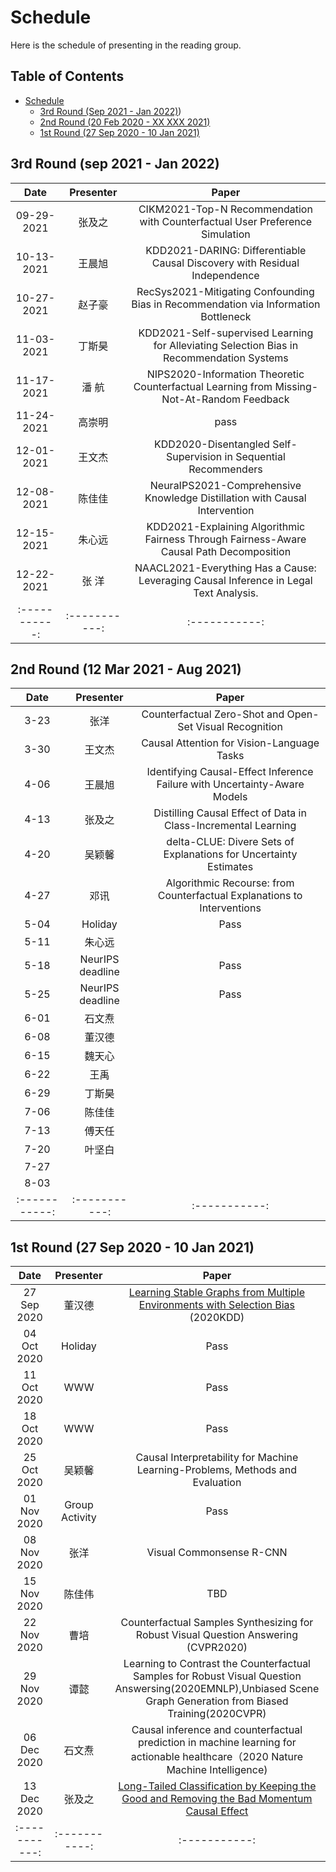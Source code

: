 # Schedule
Here is the schedule of presenting in the reading group.

## Table of Contents
- [Schedule](#schedule)
  - [3rd Round (Sep 2021 - Jan 2022)](#3nd-Round-sep-2021-Jan-2022))
  - [2nd Round (20 Feb 2020 - XX XXX 2021)](#2nd-round-12-Mar-2021---***)
  - [1st Round (27 Sep 2020 - 10 Jan 2021)](#1st-round-27-sep-2020---10-jan-2021)

## 3rd Round (sep 2021 - Jan 2022)
| Date | Presenter | Paper |
| :-----------: | :-----------: | :-----------: |
| 09-29-2021 | 张及之 | CIKM2021-Top-N Recommendation with Counterfactual User Preference Simulation |
| 10-13-2021 | 王晨旭 | KDD2021-DARING: Differentiable Causal Discovery with Residual Independence |
| 10-27-2021 | 赵子豪 | RecSys2021-Mitigating Confounding Bias in Recommendation via Information Bottleneck |
| 11-03-2021 | 丁斯昊 | KDD2021-Self-supervised Learning for Alleviating Selection Bias in Recommendation Systems  |
| 11-17-2021 | 潘  航 | NIPS2020-Information Theoretic Counterfactual Learning from Missing-Not-At-Random Feedback |
| 11-24-2021 | 高崇明 | pass |
| 12-01-2021 | 王文杰 | KDD2020-Disentangled Self-Supervision in Sequential Recommenders|
| 12-08-2021 | 陈佳佳 | NeuraIPS2021-Comprehensive Knowledge Distillation with Causal Intervention|
| 12-15-2021 | 朱心远 | KDD2021-Explaining Algorithmic Fairness Through Fairness-Aware Causal Path Decomposition |
| 12-22-2021 | 张  洋 | NAACL2021-Everything Has a Cause: Leveraging Causal Inference in Legal Text Analysis.|
| :-----------: | :-----------: | :-----------: |

## 2nd Round (12 Mar 2021 - Aug 2021)
| Date | Presenter | Paper |
| :-----------: | :-----------: | :-----------: |
| 3-23 | 张洋 | Counterfactual Zero-Shot and Open-Set Visual Recognition |
| 3-30 | 王文杰 | Causal Attention for Vision-Language Tasks |
| 4-06 | 王晨旭 | Identifying Causal-Effect Inference Failure with Uncertainty-Aware Models |
| 4-13 | 张及之 | Distilling Causal Effect of Data in Class-Incremental Learning  |
| 4-20 | 吴颖馨 | delta-CLUE: Divere Sets of Explanations for Uncertainty Estimates |
| 4-27 | 邓讯 | Algorithmic Recourse: from Counterfactual Explanations to Interventions  |
| 5-04 | Holiday | Pass |
| 5-11 | 朱心远 |  |
| 5-18 | NeurIPS deadline | Pass |
| 5-25 | NeurIPS deadline | Pass |
| 6-01 | 石文焘 |  |
| 6-08 | 董汉德 |  |
| 6-15 | 魏天心 |  |
| 6-22 | 王禹 |  |
| 6-29 | 丁斯昊 |  |
| 7-06 | 陈佳佳 |  |
| 7-13 | 傅天任 |  |
| 7-20 | 叶坚白 |  |
| 7-27 |  |  |
| 8-03 |  |  |
| :-----------: | :-----------: | :-----------: |



## 1st Round (27 Sep 2020 - 10 Jan 2021)
| Date | Presenter | Paper |
| :-----------: | :-----------: | :-----------: |
| 27 Sep 2020 | 董汉德 | [Learning Stable Graphs from Multiple Environments with Selection Bias](https://dl.acm.org/doi/abs/10.1145/3394486.3403270) (2020KDD) |
| 04 Oct 2020 | Holiday | Pass |
| 11 Oct 2020 | WWW | Pass |
| 18 Oct 2020 | WWW | Pass |
| 25 Oct 2020 | 吴颖馨 | Causal Interpretability for Machine Learning-Problems, Methods and Evaluation|
| 01 Nov 2020 | Group Activity | Pass |
| 08 Nov 2020 | 张洋 | Visual Commonsense R-CNN |
| 15 Nov 2020 | 陈佳伟| TBD |
| 22 Nov 2020 | 曹培 | Counterfactual Samples Synthesizing for Robust Visual Question Answering (CVPR2020)|
| 29 Nov 2020 | 谭懿 | Learning to Contrast the Counterfactual Samples for Robust Visual Question Answersing(2020EMNLP),Unbiased Scene Graph Generation from Biased Training(2020CVPR) |
| 06 Dec 2020 | 石文焘 | Causal inference and counterfactual prediction in machine learning for actionable healthcare（2020 Nature Machine Intelligence) |
| 13 Dec 2020 | 张及之 | [Long-Tailed Classification by Keeping the Good and Removing the Bad Momentum Causal Effect](https://arxiv.org/abs/2009.12991v2) |
| :-----------: | :-----------: | :-----------: |
